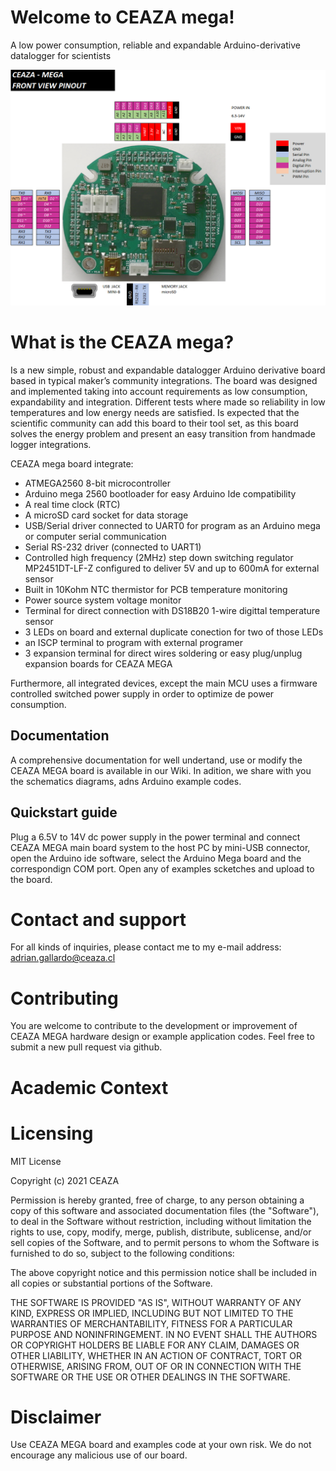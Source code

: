 # Welcome to CEAZA mega!
A low power consumption, reliable and expandable Arduino-derivative datalogger for scientists

![alt text](/Images/CM_PINOUT.PNG?raw=true "CEAZA MEGA Board")


# What is the CEAZA mega?
Is a new simple, robust and expandable datalogger Arduino derivative board based in typical maker’s community integrations.  The board was designed and implemented taking into account requirements as low consumption, expandability and integration. Different tests where made so reliability in low temperatures and low energy needs are satisfied. 
Is expected that the scientific community can add this board to their tool set, as this board solves the energy problem and present an easy transition from handmade logger integrations.

CEAZA mega board integrate:
- ATMEGA2560 8-bit microcontroller
- Arduino mega 2560 bootloader for easy Arduino Ide compatibility
- A real time clock (RTC)
- A microSD card socket for data storage
- USB/Serial driver connected to UART0 for program as an Arduino mega or computer serial communication
- Serial RS-232 driver (connected to UART1) 
- Controlled high frequency (2MHz) step down switching regulator MP2451DT-LF-Z configured to deliver 5V and up to 600mA for external sensor
- Built in 10Kohm NTC thermistor for PCB temperature monitoring
- Power source system voltage monitor
- Terminal for direct connection with DS18B20 1-wire digittal temperature sensor
- 3 LEDs on board and external duplicate conection for two of those LEDs
- an ISCP terminal to program with external programer
- 3 expansion terminal for direct wires soldering or easy plug/unplug expansion boards for CEAZA MEGA

Furthermore, all integrated devices, except the main MCU uses a firmware controlled switched power supply in order to optimize de power consumption.


## Documentation
A comprehensive documentation for well undertand, use or modify the CEAZA MEGA board is available in our Wiki. In adition, we share with you the schematics diagrams, adns Arduino example codes.

## Quickstart guide
Plug a 6.5V to 14V dc power supply in the power terminal and connect CEAZA MEGA main board system to the host PC by mini-USB connector, open the Arduino ide software, select the Arduino Mega board and the correspondign COM port.
Open any of examples scketches and upload to the board.


# Contact and support
For all kinds of inquiries, please contact me to my e-mail address: adrian.gallardo@ceaza.cl

# Contributing
You are welcome to contribute to the development or improvement of CEAZA MEGA hardware design or example application codes. Feel free to submit a new pull request via github.

# Academic Context

# Licensing
MIT License

Copyright (c) 2021 CEAZA

Permission is hereby granted, free of charge, to any person obtaining a copy
of this software and associated documentation files (the "Software"), to deal
in the Software without restriction, including without limitation the rights
to use, copy, modify, merge, publish, distribute, sublicense, and/or sell
copies of the Software, and to permit persons to whom the Software is
furnished to do so, subject to the following conditions:

The above copyright notice and this permission notice shall be included in all
copies or substantial portions of the Software.

THE SOFTWARE IS PROVIDED "AS IS", WITHOUT WARRANTY OF ANY KIND, EXPRESS OR
IMPLIED, INCLUDING BUT NOT LIMITED TO THE WARRANTIES OF MERCHANTABILITY,
FITNESS FOR A PARTICULAR PURPOSE AND NONINFRINGEMENT. IN NO EVENT SHALL THE
AUTHORS OR COPYRIGHT HOLDERS BE LIABLE FOR ANY CLAIM, DAMAGES OR OTHER
LIABILITY, WHETHER IN AN ACTION OF CONTRACT, TORT OR OTHERWISE, ARISING FROM,
OUT OF OR IN CONNECTION WITH THE SOFTWARE OR THE USE OR OTHER DEALINGS IN THE
SOFTWARE.

# Disclaimer
Use CEAZA MEGA board and examples code at your own risk. We do not encourage any malicious use of our board.
